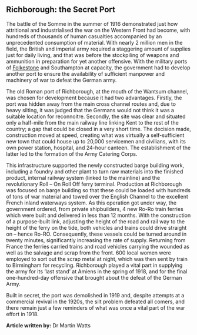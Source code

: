## Richborough: the Secret Port

The battle of the Somme in the summer of 1916 demonstrated just how attritional and industrialised the war on the Western Front had become, with hundreds of thousands of human casualties accompanied by an unprecedented consumption of material. With nearly 2 million men in the field, the British and imperial army required a staggering amount of supplies just for daily living, and that was before the stockpiling of weapons and ammunition in preparation for yet another offensive. With the military ports of [Folkestone]( 20c-folkestone-ww1) and Southampton at capacity, the government had to develop another port to ensure the availability of sufficient manpower and machinery of war to defeat the German army.

The old Roman port of Richborough, at the mouth of the Wantsum channel, was chosen for development because it had two advantages. Firstly, the port was hidden away from the main cross channel routes and, due to heavy silting, it was judged that the Germans would not think it was a suitable location for reconnoitre. Secondly, the site was clear and situated only a half-mile from the main railway line linking Kent to the rest of the country; a gap that could be closed in a very short time. The decision made, construction moved at speed, creating what was virtually a self-sufficient new town that could house up to 20,000 servicemen and civilians, with its own power station, hospital, and 24-hour canteen. The establishment of the latter led to the formation of the Army Catering Corps. 

This infrastructure supported the newly constructed barge building work, including a foundry and other plant to turn raw materials into the finished product, internal railway system (linked to the mainline) and the revolutionary Roll – On Roll Off ferry terminal. Production at Richborough was focused on barge building so that these could be loaded with hundreds of tons of war material and towed over the English Channel to the excellent French inland waterways system. As this operation got under way, the government ordered, from private shipbuilders, 4 new Ro-Ro train ferries which were built and delivered in less than 12 months. With the construction of a purpose-built link, adjusting the height of the road and rail way to the height of the ferry on the tide, both vehicles and trains could drive straight on – hence Ro-RO.  Consequently, these vessels could be turned around in twenty minutes, significantly increasing the rate of supply. Returning from France the ferries carried trains and road vehicles carrying the wounded as well as the salvage and scrap from the front. 600 local women were employed to sort out the scrap metal at night, which was then sent by train to Birmingham for recycling.  Richborough played a vital part in supplying the army for its ‘last stand’ at Amiens in the spring of 1918, and for the final one-hundred-day offensive that brought about the defeat of the German Army.

Built in secret, the port was demolished in 1919 and, despite attempts at a commercial revival in the 1920s, the silt problem defeated all comers, and there remain just a few reminders of what was once a vital part of the war effort in 1918.

**Article written by:** Dr Martin Watts


